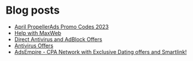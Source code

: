 # Blog posts
<!-- BLOG-POST-LIST:START -->
- [April PropellerAds Promo Codes 2023](https://afflift.com/f/threads/april-propellerads-promo-codes-2023.10657/)
- [Help with MaxWeb](https://afflift.com/f/threads/help-with-maxweb.10659/)
- [Direct Antivirus and AdBlock Offers](https://afflift.com/f/threads/direct-antivirus-and-adblock-offers.10660/)
- [Antivirus Offers](https://afflift.com/f/threads/antivirus-offers.10093/)
- [AdsEmpire - CPA Network with Exclusive Dating offers and Smartlink!](https://afflift.com/f/threads/adsempire-cpa-network-with-exclusive-dating-offers-and-smartlink.6820/)
<!-- BLOG-POST-LIST:END -->
